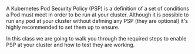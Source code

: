 A Kubernetes Pod Security Policy (PSP) is a definition of a set of conditions a Pod must meet in order to be run at your cluster. Although it is possible to run any pod at your cluster without defining any PSP (they are optional) it's highly recommended to set them up to ensure.



In this class we are going to walk you through the required steps to enable PSP at your cluster and how to test they are working.
